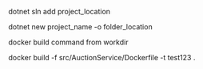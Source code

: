 dotnet sln add project_location

dotnet new project_name -o folder_location

docker build command from workdir

docker build -f src/AuctionService/Dockerfile -t test123 .
